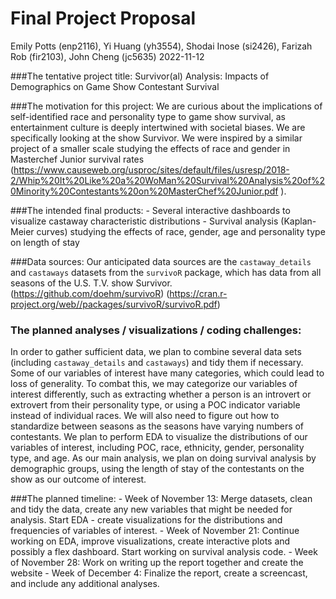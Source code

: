 Final Project Proposal
================
Emily Potts (enp2116), Yi Huang (yh3554), Shodai Inose (si2426), Farizah
Rob (fir2103), John Cheng (jc5635)
2022-11-12

\###The tentative project title: Survivor(al) Analysis: Impacts of
Demographics on Game Show Contestant Survival

\###The motivation for this project: We are curious about the
implications of self-identified race and personality type to game show
survival, as entertainment culture is deeply intertwined with societal
biases. We are specifically looking at the show Survivor. We were
inspired by a similar project of a smaller scale studying the effects of
race and gender in Masterchef Junior survival rates
(<https://www.causeweb.org/usproc/sites/default/files/usresp/2018-2/Whip%20It%20Like%20a%20WoMan%20Survival%20Analysis%20of%20Minority%20Contestants%20on%20MasterChef%20Junior.pdf>
).

\###The intended final products: - Several interactive dashboards to
visualize castaway characteristic distributions - Survival analysis
(Kaplan-Meier curves) studying the effects of race, gender, age and
personality type on length of stay

\###Data sources: Our anticipated data sources are the
`castaway_details` and `castaways` datasets from the `survivoR` package,
which has data from all seasons of the U.S. T.V. show Survivor.
(<https://github.com/doehm/survivoR>)
(<https://cran.r-project.org/web//packages/survivoR/survivoR.pdf>)

### The planned analyses / visualizations / coding challenges:

In order to gather sufficient data, we plan to combine several data sets
(including `castaway_details` and `castaways`) and tidy them if
necessary. Some of our variables of interest have many categories, which
could lead to loss of generality. To combat this, we may categorize our
variables of interest differently, such as extracting whether a person
is an introvert or extrovert from their personality type, or using a POC
indicator variable instead of individual races. We will also need to
figure out how to standardize between seasons as the seasons have
varying numbers of contestants. We plan to perform EDA to visualize the
distributions of our variables of interest, including POC, race,
ethnicity, gender, personality type, and age. As our main analysis, we
plan on doing survival analysis by demographic groups, using the length
of stay of the contestants on the show as our outcome of interest.

\###The planned timeline: - Week of November 13: Merge datasets, clean
and tidy the data, create any new variables that might be needed for
analysis. Start EDA - create visualizations for the distributions and
frequencies of variables of interest. - Week of November 21: Continue
working on EDA, improve visualizations, create interactive plots and
possibly a flex dashboard. Start working on survival analysis code. -
Week of November 28: Work on writing up the report together and create
the website - Week of December 4: Finalize the report, create a
screencast, and include any additional analyses.
